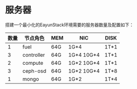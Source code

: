# 服务器

搭建一个最小化的EayunStack环境需要的服务器数量及配置如下：

|数量|节点角色|MEM|NIC|DISK|
|----|----|----|----|----|
|1|fuel|64G|1G\*4|1T\*1|
|3|controller|64G|1G\*4 10G\*4|1T*1|
|2|compute|64G|1G\*2 10G\*4|1T*1|
|3|ceph-osd|64G|1G\*2 10G\*4|1T*8|
|1|mongo|64G|1G\*2|1T\*4|